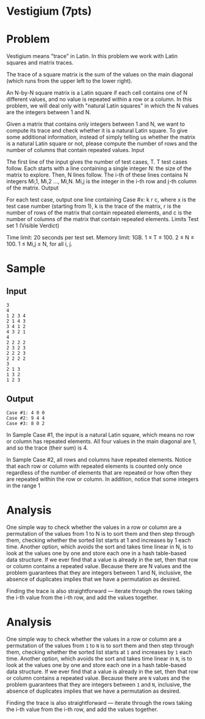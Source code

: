 # Vestigium (7pts)
# Problem

Vestigium means "trace" in Latin. In this problem we work with Latin squares and matrix traces.

The trace of a square matrix is the sum of the values on the main diagonal (which runs from the upper left to the lower right).

An N-by-N square matrix is a Latin square if each cell contains one of N different values, and no value is repeated within a row or a column. In this problem, we will deal only with "natural Latin squares" in which the N values are the integers between 1 and N.

Given a matrix that contains only integers between 1 and N, we want to compute its trace and check whether it is a natural Latin square. To give some additional information, instead of simply telling us whether the matrix is a natural Latin square or not, please compute the number of rows and the number of columns that contain repeated values.
Input

The first line of the input gives the number of test cases, T. T test cases follow. Each starts with a line containing a single integer N: the size of the matrix to explore. Then, N lines follow. The i-th of these lines contains N integers Mi,1, Mi,2 ..., Mi,N. Mi,j is the integer in the i-th row and j-th column of the matrix.
Output

For each test case, output one line containing Case #x: k r c, where x is the test case number (starting from 1), k is the trace of the matrix, r is the number of rows of the matrix that contain repeated elements, and c is the number of columns of the matrix that contain repeated elements.
Limits
Test set 1 (Visible Verdict)

Time limit: 20 seconds per test set.
Memory limit: 1GB.
1 ≤ T ≤ 100.
2 ≤ N ≤ 100.
1 ≤ Mi,j ≤ N, for all i, j.

# Sample

## Input
```
3
4
1 2 3 4
2 1 4 3
3 4 1 2
4 3 2 1
4
2 2 2 2
2 3 2 3
2 2 2 3
2 2 2 2
3
2 1 3
1 3 2
1 2 3
```

## Output	
```
Case #1: 4 0 0
Case #2: 9 4 4
Case #3: 8 0 2
```
  

In Sample Case #1, the input is a natural Latin square, which means no row or column has repeated elements. All four values in the main diagonal are 1, and so the trace (their sum) is 4.

In Sample Case #2, all rows and columns have repeated elements. Notice that each row or column with repeated elements is counted only once regardless of the number of elements that are repeated or how often they are repeated within the row or column. In addition, notice that some integers in the range 1


# Analysis

One simple way to check whether the values in a row or column are a permutation of the values from 1 to N is to sort them and then step through them, checking whether the sorted list starts at 1 and increases by 1 each time. Another option, which avoids the sort and takes time linear in N, is to look at the values one by one and store each one in a hash table-based data structure. If we ever find that a value is already in the set, then that row or column contains a repeated value. Because there are N values and the problem guarantees that they are integers between 1 and N, inclusive, the absence of duplicates implies that we have a permutation as desired.

Finding the trace is also straightforward — iterate through the rows taking the i-th value from the i-th row, and add the values together.

# Analysis

One simple way to check whether the values in a row or column are a permutation of the values from `1` to `N` is to sort them and then step through them, checking whether the sorted list starts at `1` and increases by `1` each time. Another option, which avoids the sort and takes time linear in `N`, is to look at the values one by one and store each one in a hash table-based data structure. If we ever find that a value is already in the set, then that row or column contains a repeated value. Because there are `N` values and the problem guarantees that they are integers between `1` and `N`, inclusive, the absence of duplicates implies that we have a permutation as desired.

Finding the trace is also straightforward — iterate through the rows taking the i-th value from the i-th row, and add the values together.
